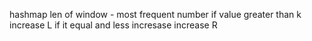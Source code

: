 hashmap
len of window - most frequent number
if value greater than k increase L
if it equal and less incresase increase R